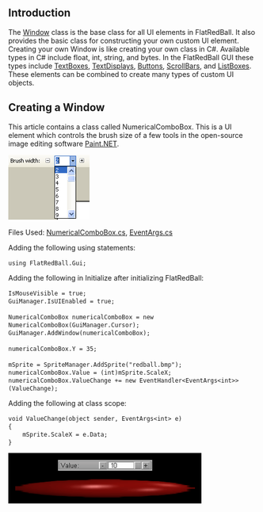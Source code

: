 ## Introduction

The [Window](/frb/docs/index.php?title=FlatRedBall.Gui.Window.md "FlatRedBall.Gui.Window") class is the base class for all UI elements in FlatRedBall. It also provides the basic class for constructing your own custom UI element. Creating your own Window is like creating your own class in C#. Available types in C# include float, int, string, and bytes. In the FlatRedBall GUI these types include [TextBoxes](/frb/docs/index.php?title=FlatRedBall.Gui.TextBox.md "FlatRedBall.Gui.TextBox"), [TextDisplays](/frb/docs/index.php?title=FlatRedBall.Gui.TextDisplay.md "FlatRedBall.Gui.TextDisplay"), [Buttons](/frb/docs/index.php?title=FlatRedBall.Gui.Button.md "FlatRedBall.Gui.Button"), [ScrollBars](/frb/docs/index.php?title=FlatRedBall.Gui.ScrollBar.md "FlatRedBall.Gui.ScrollBar"), and [ListBoxes](/frb/docs/index.php?title=FlatRedBall.Gui.ListBox.md "FlatRedBall.Gui.ListBox"). These elements can be combined to create many types of custom UI objects.

## Creating a Window

This article contains a class called NumericalComboBox. This is a UI element which controls the brush size of a few tools in the open-source image editing software [Paint.NET](http://www.getpaint.net/).

![NumericalComboBox.png](/media/migrated_media-NumericalComboBox.png)

Files Used: [NumericalComboBox.cs](/frb/docs/images/f/f2/NumericalComboBox.cs.md "NumericalComboBox.cs"), [EventArgs.cs](/frb/docs/images/5/5e/EventArgs.cs.md "EventArgs.cs")

Adding the following using statements:

    using FlatRedBall.Gui;

Adding the following in Initialize after initializing FlatRedBall:

    IsMouseVisible = true;
    GuiManager.IsUIEnabled = true;

    NumericalComboBox numericalComboBox = new NumericalComboBox(GuiManager.Cursor);
    GuiManager.AddWindow(numericalComboBox);

    numericalComboBox.Y = 35;

    mSprite = SpriteManager.AddSprite("redball.bmp");
    numericalComboBox.Value = (int)mSprite.ScaleX;
    numericalComboBox.ValueChange += new EventHandler<EventArgs<int>>(ValueChange);

Adding the following at class scope:

    void ValueChange(object sender, EventArgs<int> e)
    {
        mSprite.ScaleX = e.Data;
    }

![NumericalComboBoxInEngine.png](/media/migrated_media-NumericalComboBoxInEngine.png)
